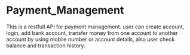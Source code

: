 # Payment_Management
This is a restfull API for payment management. user can create account, login, add bank account, transfer money from one account to another account by using mobile number or account details, also user check balance and transaction history.
